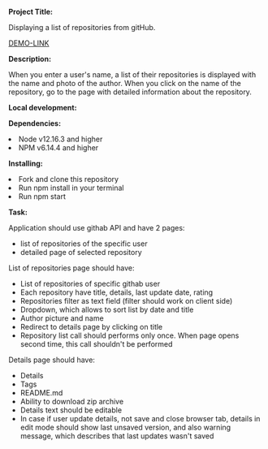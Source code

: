 <b>Project Title:</b>

Displaying a list of repositories from gitHub.

[DEMO-LINK](https://bogdan-kotsupey.github.io/git-api/)

<b>Description:</b>

When you enter a user's name, a list of their repositories is displayed with the name and photo of the author.
When you click on the name of the repository, go to the page with detailed information about the repository.

<b>Local development:</b>

<b>Dependencies:</b>

<li>Node v12.16.3 and higher</li>
<li>NPM v6.14.4 and higher</li>

<b>Installing:</b>

<li>Fork and clone this repository</li>
<li>Run npm install in your terminal</li>
<li>Run npm start</li>

<b>Task:</b> 

Application should use githab API and have 2 pages:
- list of repositories of the specific user
- detailed page of selected repository

List of repositories page should have:
- List of repositories of specific githab user
- Each repository have title, details, last update date, rating
- Repositories filter as text field (filter should work on client side)
- Dropdown, which allows to sort list by date and title
- Author picture and name
- Redirect to details page by clicking on title
- Repository list call should performs only once. When page opens second time, this call shouldn't be performed

Details page should have:
- Details
- Tags
- README.md
- Ability to download zip archive
- Details text should be editable
- In case if user update details, not save and close browser tab, details in edit mode should show last unsaved version, and also warning message, which describes that last updates wasn't saved
